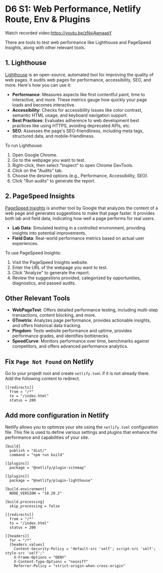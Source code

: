 # D6 S1: Web Performance, Netlify Route, Env & Plugins

Watch recorded video:https://youtu.be/zNsjAwnaasY

There are tools to test web performance like Lighthouse and PageSpeed Insights, along with other relevant tools.

## 1. Lighthouse

[Lighthouse](https://developers.google.com/web/tools/lighthouse) is an open-source, automated tool for improving the quality of web pages. It audits web pages for performance, accessibility, SEO, and more. Here's how you can use it:

- **Performance**: Measures aspects like first contentful paint, time to interactive, and more. These metrics gauge how quickly your page loads and becomes interactive.
- **Accessibility**: Checks for accessibility issues like color contrast, semantic HTML usage, and keyboard navigation support.
- **Best Practices**: Evaluates adherence to web development best practices like using HTTPS, avoiding deprecated APIs, etc.
- **SEO**: Assesses the page's SEO-friendliness, including meta tags, structured data, and mobile-friendliness.

To run Lighthouse:

1. Open Google Chrome.
2. Go to the webpage you want to test.
3. Right-click, then select "Inspect" to open Chrome DevTools.
4. Click on the "Audits" tab.
5. Choose the desired options (e.g., Performance, Accessibility, SEO).
6. Click "Run audits" to generate the report.

## 2. PageSpeed Insights

[PageSpeed Insights](https://developers.google.com/speed/pagespeed/insights) is another tool by Google that analyzes the content of a web page and generates suggestions to make that page faster. It provides both lab and field data, indicating how well a page performs for real users.

- **Lab Data**: Simulated testing in a controlled environment, providing insights into potential improvements.
- **Field Data**: Real-world performance metrics based on actual user experiences.

To use PageSpeed Insights:

1. Visit the PageSpeed Insights website.
2. Enter the URL of the webpage you want to test.
3. Click "Analyze" to generate the report.
4. Review the suggestions provided, categorized by opportunities, diagnostics, and passed audits.

## Other Relevant Tools

- **WebPageTest**: Offers detailed performance testing, including multi-step transactions, content blocking, and more.
- **GTmetrix**: Analyzes page performance, provides actionable insights, and offers historical data tracking.
- **Pingdom**: Tests website performance and uptime, provides performance grades, and identifies bottlenecks.
- **SpeedCurve**: Monitors performance over time, benchmarks against competitors, and offers advanced performance analytics.

## Fix `Page Not Found` on Netlify
Go to your projedt root and create `netlify.toml` if it is not already there. Add the following content to redirect.
```
[[redirects]]
  from = "/*"
  to = "/index.html"
  status = 200
```

## Add more configuration in Netlify
Netlify allows you to optimize your site using the `netlify.toml` configuration file. This file is used to define various settings and plugins that enhance the performance and capabilities of your site.
```
[build]
  publish = "dist/"
  command = "npm run build"

[[plugins]]
  package = "@netlify/plugin-sitemap"

[[plugins]]
  package = "@netlify/plugin-lighthouse"

[build.environment]
  NODE_VERSION = "18.20.2"

[build.processing]
  skip_processing = false

[[redirects]]
  from = "/*"
  to = "/index.html"
  status = 200

[[headers]]
  for = "/*"
  [headers.values]
    Content-Security-Policy = "default-src 'self'; script-src 'self'; style-src 'self';"
    X-Frame-Options = "DENY"
    X-Content-Type-Options = "nosniff"
    Referrer-Policy = "strict-origin-when-cross-origin"
```